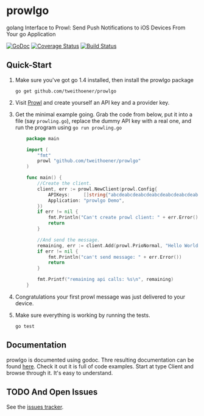 # prowlgo
golang Interface to Prowl: Send Push Notifications to iOS Devices From Your go Application

[![GoDoc](https://godoc.org/github.com/tweithoener/prowlgo?status.svg)](https://godoc.org/github.com/tweithoener/prowlgo) [![Coverage Status](https://coveralls.io/repos/tweithoener/prowlgo/badge.svg?branch=master&service=github)](https://coveralls.io/github/tweithoener/prowlgo?branch=master) [![Build Status](https://travis-ci.org/tweithoener/prowlgo.svg)](https://travis-ci.org/tweithoener/prowlgo)

## Quick-Start

 1. Make sure you've got go 1.4 installed, then install the prowlgo package

		go get github.com/tweithoener/prowlgo

 1. Visit [Prowl](http://www.prowlapp.com/) and create yourself an API key and a provider key.
 1. Get the minimal example going. Grab the code from below, put it into a file (say `prowling.go`), replace the dummy API key with a real one, and run the program using `go run prowling.go`

    ```Go
		package main

		import (
			"fmt"
			prowl "github.com/tweithoener/prowlgo"
		)

		func main() {
			//Create the client.
			client, err := prowl.NewClient(prowl.Config{
				APIKeys:     []string{"abcdeabcdeabcdeabcdeabcdeabcdeabcdeabcde"}, //Replace with something valid!
				Application: "prowlgo Demo",
			})
			if err != nil {
				fmt.Println("Can't create prowl client: " + err.Error())
				return
			}

			//And send the message.
			remaining, err := client.Add(prowl.PrioNormal, "Hello World", "Your first message via prowlgo")
			if err != nil {
				fmt.Println("can't send message: " + err.Error())
				return
			}

			fmt.Printf("remaining api calls: %s\n", remaining)
		}
    ```

 1. Congratulations your first prowl message was just delivered to your device.
 1. Make sure everything is working by running the tests. 

		go test

## Documentation

prowlgo is documented using godoc. Thre resulting documentation can be found [here](http://godoc.org/github.com/tweithoener/prowlgo).
Check it out it is full of code examples. Start at type Client and browse through it. It's easy to understand.

## TODO And Open Issues

See the [issues tracker](https://github.com/tweithoener/prowlgo/issues).

